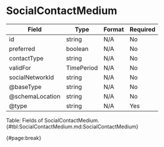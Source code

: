 <!--
    ATTENTION: This file was generated via gradle!
               Do NOT manually edit this file! Any such changes will be overwritten!
-->

# SocialContactMedium

| Field | Type | Format | Required |
| ------- | ------- | ------- | --- |
| id | string | N/A | No |
| preferred | boolean | N/A | No |
| contactType | string | N/A | No |
| validFor | TimePeriod | N/A | No |
| socialNetworkId | string | N/A | No |
| @baseType | string | N/A | No |
| @schemaLocation | string | N/A | No |
| @type | string | N/A | Yes |

Table: Fields of SocialContactMedium. {#tbl:SocialContactMedium.md:SocialContactMedium}

{#page:break}
